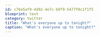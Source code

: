 ```yaml
---
id: c76e5af9-4d92-4e7c-b9f9-5477f0c1f1f5
blueprint: text
category: twitter
title: "What's everyone up to tonight?"
caption: "What's everyone up to tonight?"
---
```

